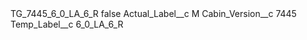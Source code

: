 <?xml version="1.0" encoding="UTF-8"?>
<CustomMetadata xmlns="http://soap.sforce.com/2006/04/metadata" xmlns:xsi="http://www.w3.org/2001/XMLSchema-instance" xmlns:xsd="http://www.w3.org/2001/XMLSchema">
    <label>TG_7445_6_0_LA_6_R</label>
    <protected>false</protected>
    <values>
        <field>Actual_Label__c</field>
        <value xsi:type="xsd:string">M</value>
    </values>
    <values>
        <field>Cabin_Version__c</field>
        <value xsi:type="xsd:string">7445</value>
    </values>
    <values>
        <field>Temp_Label__c</field>
        <value xsi:type="xsd:string">6_0_LA_6_R</value>
    </values>
</CustomMetadata>
